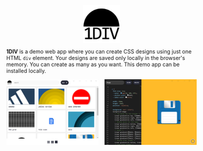 <img src="https://raw.githubusercontent.com/captainbrosset/1DIV/main/icon-512.png" alt="The 1DIV app logo" style="width:100px;margin:0 auto;display:block;">

**1DIV** is a demo web app where you can create CSS designs using just one HTML `div` element. Your designs are saved only locally in the browser's memory. You can create as many as you want. This demo app can be installed locally.

<div style="display:grid;grid-template-columns:1fr 1fr;gap:1rem">
<img src="https://raw.githubusercontent.com/captainbrosset/1DIV/main/app-screenshot-1.png" alt="A screenshot from the app">
<img src="https://raw.githubusercontent.com/captainbrosset/1DIV/main/app-screenshot-2.png" alt="A screenshot from the app">
</div>

